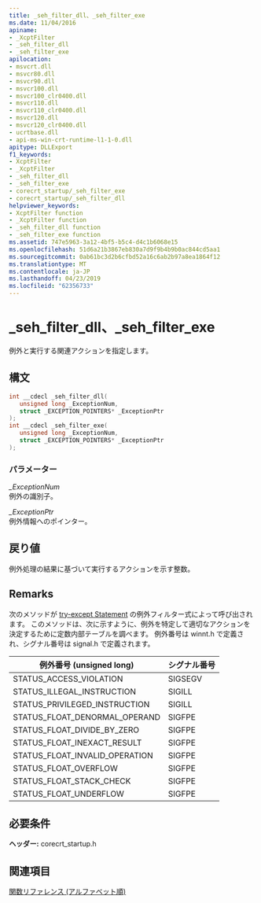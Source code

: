 ```yaml
---
title: _seh_filter_dll、_seh_filter_exe
ms.date: 11/04/2016
apiname:
- _XcptFilter
- _seh_filter_dll
- _seh_filter_exe
apilocation:
- msvcrt.dll
- msvcr80.dll
- msvcr90.dll
- msvcr100.dll
- msvcr100_clr0400.dll
- msvcr110.dll
- msvcr110_clr0400.dll
- msvcr120.dll
- msvcr120_clr0400.dll
- ucrtbase.dll
- api-ms-win-crt-runtime-l1-1-0.dll
apitype: DLLExport
f1_keywords:
- XcptFilter
- _XcptFilter
- _seh_filter_dll
- _seh_filter_exe
- corecrt_startup/_seh_filter_exe
- corecrt_startup/_seh_filter_dll
helpviewer_keywords:
- XcptFilter function
- _XcptFilter function
- _seh_filter_dll function
- _seh_filter_exe function
ms.assetid: 747e5963-3a12-4bf5-b5c4-d4c1b6068e15
ms.openlocfilehash: 51d6a21b3867eb830a7d9f9b4b9b0ac844cd5aa1
ms.sourcegitcommit: 0ab61bc3d2b6cfbd52a16c6ab2b97a8ea1864f12
ms.translationtype: MT
ms.contentlocale: ja-JP
ms.lasthandoff: 04/23/2019
ms.locfileid: "62356733"
---
```

# <a name="sehfilterdll-sehfilterexe"></a>_seh_filter_dll、_seh_filter_exe

例外と実行する関連アクションを指定します。

## <a name="syntax"></a>構文

```C
int __cdecl _seh_filter_dll(
   unsigned long _ExceptionNum,
   struct _EXCEPTION_POINTERS* _ExceptionPtr
);
int __cdecl _seh_filter_exe(
   unsigned long _ExceptionNum,
   struct _EXCEPTION_POINTERS* _ExceptionPtr
);
```

### <a name="parameters"></a>パラメーター

*_ExceptionNum*<br/>
例外の識別子。

*_ExceptionPtr*<br/>
例外情報へのポインター。

## <a name="return-value"></a>戻り値

例外処理の結果に基づいて実行するアクションを示す整数。

## <a name="remarks"></a>Remarks

次のメソッドが [try-except Statement](../../cpp/try-except-statement.md) の例外フィルター式によって呼び出されます。 このメソッドは、次に示すように、例外を特定して適切なアクションを決定するために定数内部テーブルを調べます。 例外番号は winnt.h で定義され、シグナル番号は signal.h で定義されます。

|例外番号 (unsigned long)|シグナル番号|
|----------------------------------------|-------------------|
|STATUS_ACCESS_VIOLATION|SIGSEGV|
|STATUS_ILLEGAL_INSTRUCTION|SIGILL|
|STATUS_PRIVILEGED_INSTRUCTION|SIGILL|
|STATUS_FLOAT_DENORMAL_OPERAND|SIGFPE|
|STATUS_FLOAT_DIVIDE_BY_ZERO|SIGFPE|
|STATUS_FLOAT_INEXACT_RESULT|SIGFPE|
|STATUS_FLOAT_INVALID_OPERATION|SIGFPE|
|STATUS_FLOAT_OVERFLOW|SIGFPE|
|STATUS_FLOAT_STACK_CHECK|SIGFPE|
|STATUS_FLOAT_UNDERFLOW|SIGFPE|

## <a name="requirements"></a>必要条件

**ヘッダー:** corecrt_startup.h

## <a name="see-also"></a>関連項目

[関数リファレンス (アルファベット順)](crt-alphabetical-function-reference.md)<br/>
